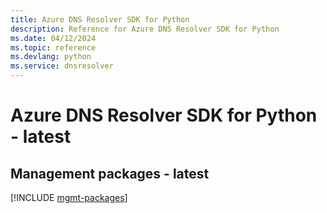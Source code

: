 ```yaml
---
title: Azure DNS Resolver SDK for Python
description: Reference for Azure DNS Resolver SDK for Python
ms.date: 04/12/2024
ms.topic: reference
ms.devlang: python
ms.service: dnsresolver
---
```

# Azure DNS Resolver SDK for Python - latest

## Management packages - latest
[!INCLUDE [mgmt-packages](dns-resolver-mgmt-index.md)]